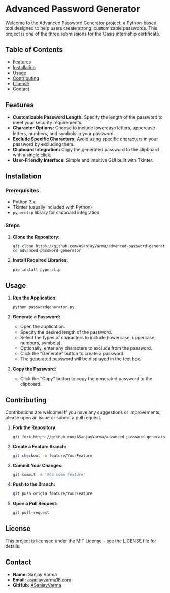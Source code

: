 
# Advanced Password Generator

Welcome to the Advanced Password Generator project, a Python-based tool designed to help users create strong, customizable passwords. This project is one of the three submissions for the Oasis internship certificate.

## Table of Contents

- [Features](#features)
- [Installation](#installation)
- [Usage](#usage)
- [Contributing](#contributing)
- [License](#license)
- [Contact](#contact)

## Features

- **Customizable Password Length:** Specify the length of the password to meet your security requirements.
- **Character Options:** Choose to include lowercase letters, uppercase letters, numbers, and symbols in your password.
- **Exclude Specific Characters:** Avoid using specific characters in your password by excluding them.
- **Clipboard Integration:** Copy the generated password to the clipboard with a single click.
- **User-Friendly Interface:** Simple and intuitive GUI built with Tkinter.

## Installation

### Prerequisites

- Python 3.x
- Tkinter (usually included with Python)
- `pyperclip` library for clipboard integration

### Steps

1. **Clone the Repository:**

    ```sh
    git clone https://github.com/ASanjayVarma/advanced-password-generator.git
    cd advanced-password-generator
    ```

2. **Install Required Libraries:**

    ```sh
    pip install pyperclip
    ```

## Usage

1. **Run the Application:**

    ```sh
    python passwordgenerator.py
    ```

2. **Generate a Password:**

    - Open the application.
    - Specify the desired length of the password.
    - Select the types of characters to include (lowercase, uppercase, numbers, symbols).
    - Optionally, enter any characters to exclude from the password.
    - Click the "Generate" button to create a password.
    - The generated password will be displayed in the text box.

3. **Copy the Password:**

    - Click the "Copy" button to copy the generated password to the clipboard.

## Contributing

Contributions are welcome! If you have any suggestions or improvements, please open an issue or submit a pull request.

1. **Fork the Repository:**

    ```sh
    git fork https://github.com/ASanjayVarma/advanced-password-generator.git
    ```

2. **Create a Feature Branch:**

    ```sh
    git checkout -b feature/YourFeature
    ```

3. **Commit Your Changes:**

    ```sh
    git commit -m 'Add some feature'
    ```

4. **Push to the Branch:**

    ```sh
    git push origin feature/YourFeature
    ```

5. **Open a Pull Request:**

    ```sh
    git pull-request
    ```

## License

This project is licensed under the MIT License - see the [LICENSE](LICENSE) file for details.

## Contact

- **Name:** Sanjay Varma
- **Email:** [asanjayvarma18.com](mailto:asanjayvarma18@gmail.com)
- **GitHub:** [ASanjayVarma](https://github.com/asanjayvarma)
